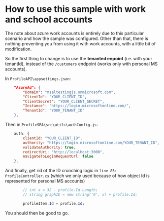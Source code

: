 # How to use this sample with work and school accounts

The note about azure work accounts is entirely due to this particular scenario and how the sample was configured. Other than that, there is nothing preventing you from using it with work accounts, with a little bit of modification.

So the first thing to change is to use the **tenanted enpoint** (i.e. with your tenantId), instead of the `/customers` endpoint (works only with personal MS accounts).

In `ProfileAPI\appsettings.json`:

```json
    "AzureAd": {
        "Domain": "msaltestingjs.onmicrosoft.com",
        "ClientId": "YOUR_CLIENT_ID",
        "ClientSecret": "YOUR_CLIENT_SECRET",
        "Instance": "https://login.microsoftonline.com/",
        "TenantId": "YOUR_TENANT_ID"
    },
```

Then in `ProfileSPA\src\utils\authConfig.js`:

```javascript
    auth: {
        clientId: "YOUR_CLIENT_ID",
        authority: "https://login.microsoftonline.com/YOUR_TENANT_ID",
        validateAuthority: true,
        redirectUri: "http://localhost:3000",
        navigateToLoginRequestUrl: false
    },
```

And finally, get rid of the ID crunching logic in `line 85: ProfileController.cs` (which we only used because of how object Id is represented for personal MS accounts)

```csharp
        // int x = 32 - profile.Id.Length;
        // string graphID = new string('0', x) + profile.Id;

        profileItem.Id = profile.Id;
```

You should then be good to go.
